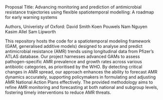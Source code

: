 Proposal Title: Advancing monitoring and prediction of antimicrobial resistance trajectories using flexible spatiotemporal modelling: A roadmap for early warning systems

Authors, Univeristy of Oxford:
David Smith
Koen Pouwels
Nam Nguyen
Kasim Allel
Sam Lipworth


This repository hosts the code for a spatiotemporal modeling framework (GAM, generalised additive models) designed to analyse and predict antimicrobial resistance (AMR)
trends using longitudinal data from Pfizer’s ATLAS database. Our project harnesses advanced GAMs to assess pathogen-specific AMR prevalence and growth rates across various 
antibiotic categories, as prioritised by the WHO. By detecting critical changes in AMR spread, our approach enhances the ability to forecast AMR dynamics accurately, supporting 
policymakers in formulating and adjusting AMR National Action Plans effectively. The provided methodology aims to refine AMR monitoring and forecasting at both national and subgroup 
levels, fostering timely interventions to reduce AMR threats.
